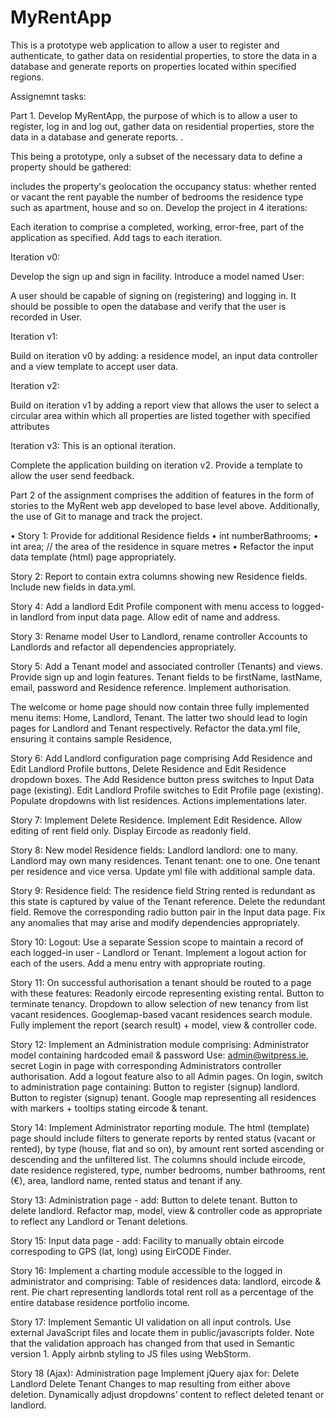 # MyRentApp

This is a prototype web application to allow a user to register and authenticate, to gather data on residential properties, 
to store the data in a database and generate reports on properties located within specified regions.

Assignemnt tasks: 

Part 1. Develop MyRentApp, the purpose of which is to allow a user to register, log in and log out, gather data on residential properties, store the data in a database and generate reports. .

This being a prototype, only a subset of the necessary data to define a property should be gathered:

includes the property's geolocation
the occupancy status: whether rented or vacant
the rent payable
the number of bedrooms
the residence type such as apartment, house and so on.
Develop the project in 4 iterations:

Each iteration to comprise a completed, working, error-free, part of the application as specified.
Add tags to each iteration.

Iteration v0: 

Develop the sign up and sign in facility.
Introduce a model named User:

A user should be capable of signing on (registering) and logging in.
It should be possible to open the database and verify that the user is recorded in User.

Iteration v1: 

Build on iteration v0 by adding:
a residence model,
an input data controller and
a view template to accept user data.

Iteration v2: 

Build on iteration v1 by adding a report view that allows the user to select a circular area 
within which all properties are listed together with specified attributes

Iteration v3: 
This is an optional iteration.

Complete the application building on iteration v2.
Provide a template to allow the user send feedback.


Part 2 of the assignment comprises the addition of features in the form of stories to the MyRent web app developed to base level above. 
Additionally, the use of Git to manage and track the project.

• Story 1:
Provide for additional Residence fields
• int numberBathrooms;
• int area; // the area of the residence in square metres
• Refactor the input data template (html) page appropriately.

Story 2:
Report to contain extra columns showing new Residence fields.
Include new fields in data.yml.

Story 4:
Add a landlord Edit Profile component with menu access to logged-in
landlord from input data page. Allow edit of name and address.

Story 3:
Rename model User to Landlord, rename controller Accounts to
Landlords and refactor all dependencies appropriately.

Story 5:
Add a Tenant model and associated controller (Tenants) and views.
Provide sign up and login features. Tenant fields to be firstName,
lastName, email, password and Residence reference. Implement
authorisation.

The welcome or home page should now contain three fully implemented
menu items: Home, Landlord, Tenant. The latter two should lead to login
pages for Landlord and Tenant respectively.
Refactor the data.yml file, ensuring it contains sample Residence, 

Story 6:
Add Landlord configuration page comprising Add Residence and Edit
Landlord Profile buttons, Delete Residence and Edit Residence dropdown
boxes.
The Add Residence button press switches to Input Data page (existing).
Edit Landlord Profile switches to Edit Profile page (existing).
Populate dropdowns with list residences. Actions implementations later.

Story 7:
Implement Delete Residence.
Implement Edit Residence. Allow editing of rent field only. Display Eircode
as readonly field.

Story 8:
New model Residence fields:
Landlord landlord: one to many. Landlord may own many residences.
Tenant tenant: one to one. One tenant per residence and vice versa.
Update yml file with additional sample data.

Story 9:
Residence field:
The residence field String rented is redundant as this state is captured
by value of the Tenant reference. Delete the redundant field.
Remove the corresponding radio button pair in the Input data page.
Fix any anomalies that may arise and modify dependencies
appropriately.

Story 10:
Logout:
Use a separate Session scope to maintain a record of each logged-in
user - Landlord or Tenant.
Implement a logout action for each of the users.
Add a menu entry with appropriate routing.

Story 11:
On successful authorisation a tenant should be routed to a page with these
features:
Readonly eircode representing existing rental.
Button to terminate tenancy.
Dropdown to allow selection of new tenancy from list vacant residences.
Googlemap-based vacant residences search module.
Fully implement the report (search result) + model, view & controller code.

Story 12:
Implement an Administration module comprising:
Administrator model containing hardcoded email & password
Use: admin@witpress.ie, secret
Login in page with corresponding Administrators controller
authorisation. Add a logout feature also to all Admin pages.
On login, switch to administration page containing:
Button to register (signup) landlord.
Button to register (signup) tenant.
Google map representing all residences with markers + tooltips
stating eircode & tenant. 

Story 14:
Implement Administrator reporting module. The html (template) page
should include filters to generate reports by rented status (vacant or
rented), by type (house, flat and so on), by amount rent sorted ascending
or descending and the unfiltered list.
The columns should include eircode, date residence registered, type,
number bedrooms, number bathrooms, rent (€), area, landlord name,
rented status and tenant if any.

Story 13:
Administration page - add:
Button to delete tenant.
Button to delete landlord.
Refactor map, model, view & controller code as appropriate to reflect any
Landlord or Tenant deletions.

Story 15:
Input data page - add:
Facility to manually obtain eircode correspoding to GPS (lat, long)
using EirCODE Finder.

Story 16:
Implement a charting module accessible to the logged in administrator
and comprising:
Table of residences data: landlord, eircode & rent.
Pie chart representing landlords total rent roll as a percentage of the
entire database residence portfolio income.

Story 17:
Implement Semantic UI validation on all input controls. Use external
JavaScript files and locate them in public/javascripts folder. Note that the
validation approach has changed from that used in Semantic version 1.
Apply airbnb styling to JS files using WebStorm.

Story 18 (Ajax):
Administration page
Implement jQuery ajax for:
Delete Landlord
Delete Tenant
Changes to map resulting from either above deletion.
Dynamically adjust dropdowns’ content to reflect deleted tenant or
landlord.
